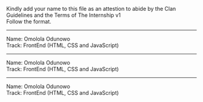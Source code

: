 
Kindly add your name to this file as an attestion to abide by the Clan Guidelines and the Terms of The Internship v1
<br/> Follow the format.<br/> 
___
Name: Omolola Odunowo <br/>
Track: FrontEnd (HTML, CSS and JavaScript)
___
Name: Omolola Odunowo <br/>
Track: FrontEnd (HTML, CSS and JavaScript) 
___
Name: Omolola Odunowo <br/>
Track: FrontEnd (HTML, CSS and JavaScript)
